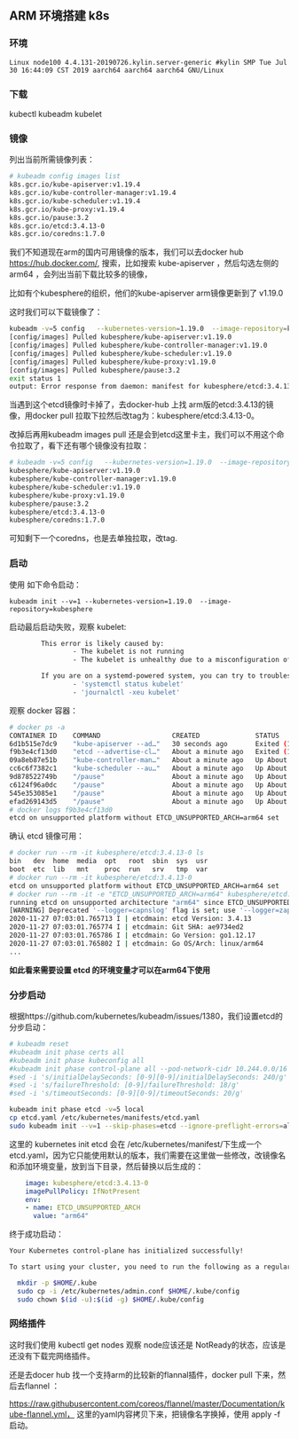 ## ARM 环境搭建 k8s

### 环境

``` 
Linux node100 4.4.131-20190726.kylin.server-generic #kylin SMP Tue Jul 30 16:44:09 CST 2019 aarch64 aarch64 aarch64 GNU/Linux
```



### 下载

kubectl kubeadm kubelet



### 镜像

列出当前所需镜像列表：

```sh
# kubeadm config images list
k8s.gcr.io/kube-apiserver:v1.19.4
k8s.gcr.io/kube-controller-manager:v1.19.4
k8s.gcr.io/kube-scheduler:v1.19.4
k8s.gcr.io/kube-proxy:v1.19.4
k8s.gcr.io/pause:3.2
k8s.gcr.io/etcd:3.4.13-0
k8s.gcr.io/coredns:1.7.0
```

我们不知道现在arm的国内可用镜像的版本，我们可以去docker hub https://hub.docker.com/, 搜索，比如搜索 kube-apiserver ，然后勾选左侧的arm64 ，会列出当前下载比较多的镜像，

比如有个kubesphere的组织，他们的kube-apiserver arm镜像更新到了 v1.19.0

这时我们可以下载镜像了：

``` sh
kubeadm -v=5 config   --kubernetes-version=1.19.0  --image-repository=kubesphere images pull
[config/images] Pulled kubesphere/kube-apiserver:v1.19.0
[config/images] Pulled kubesphere/kube-controller-manager:v1.19.0
[config/images] Pulled kubesphere/kube-scheduler:v1.19.0
[config/images] Pulled kubesphere/kube-proxy:v1.19.0
[config/images] Pulled kubesphere/pause:3.2
exit status 1
output: Error response from daemon: manifest for kubesphere/etcd:3.4.13-0 not found: manifest unknown: manifest unknown

```

当遇到这个etcd镜像时卡掉了，去docker-hub 上找 arm版的etcd:3.4.13的镜像，用docker pull 拉取下拉然后改tag为：kubesphere/etcd:3.4.13-0。

改掉后再用kubeadm images pull 还是会到etcd这里卡主，我们可以不用这个命令拉取了，看下还有哪个镜像没有拉取：

``` sh
# kubeadm -v=5 config   --kubernetes-version=1.19.0  --image-repository=kubesphere images list
kubesphere/kube-apiserver:v1.19.0
kubesphere/kube-controller-manager:v1.19.0
kubesphere/kube-scheduler:v1.19.0
kubesphere/kube-proxy:v1.19.0
kubesphere/pause:3.2
kubesphere/etcd:3.4.13-0
kubesphere/coredns:1.7.0
```

可知剩下一个coredns，也是去单独拉取，改tag.



### 启动

使用 如下命令启动：

```
kubeadm init --v=1 --kubernetes-version=1.19.0  --image-repository=kubesphere
```

启动最后启动失败，观察 kubelet:

``` sh
        This error is likely caused by:
                - The kubelet is not running
                - The kubelet is unhealthy due to a misconfiguration of the node in some way (required cgroups disabled)

        If you are on a systemd-powered system, you can try to troubleshoot the error with the following commands:
                - 'systemctl status kubelet'
                - 'journalctl -xeu kubelet'

```

观察 docker 容器：

``` sh
# docker ps -a
CONTAINER ID    COMMAND                  CREATED              STATUS                         NAMES
6d1b515e7dc9    "kube-apiserver --ad…"   30 seconds ago       Exited (1) 7 seconds ago       k8s_kube-apiserver_
f9b3e4cf13d0    "etcd --advertise-cl…"   About a minute ago   Exited (1) About a minute ago  k8s_etcd_etcd-node1
09a8eb87e51b    "kube-controller-man…"   About a minute ago   Up About a minute              k8s_kube-controller
cc6c6f7382c1    "kube-scheduler --au…"   About a minute ago   Up About a minute              k8s_kube-scheduler_
9d878522749b    "/pause"                 About a minute ago   Up About a minute              k8s_POD_kube-schedu
c6124f96a0dc    "/pause"                 About a minute ago   Up About a minute              k8s_POD_kube-contro
545e353085e1    "/pause"                 About a minute ago   Up About a minute              k8s_POD_kube-apise
efad269143d5    "/pause"                 About a minute ago   Up About a minute              k8s_POD_etcd-node10
# docker logs f9b3e4cf13d0
etcd on unsupported platform without ETCD_UNSUPPORTED_ARCH=arm64 set
```

确认 etcd 镜像可用：

``` sh
# docker run --rm -it kubesphere/etcd:3.4.13-0 ls
bin   dev  home  media  opt   root  sbin  sys  usr
boot  etc  lib   mnt    proc  run   srv   tmp  var
# docker run --rm -it kubesphere/etcd:3.4.13-0
etcd on unsupported platform without ETCD_UNSUPPORTED_ARCH=arm64 set
# docker run --rm -it -e "ETCD_UNSUPPORTED_ARCH=arm64" kubesphere/etcd:3.4.13-0
running etcd on unsupported architecture "arm64" since ETCD_UNSUPPORTED_ARCH is set
[WARNING] Deprecated '--logger=capnslog' flag is set; use '--logger=zap' flag instead
2020-11-27 07:03:01.765713 I | etcdmain: etcd Version: 3.4.13
2020-11-27 07:03:01.765774 I | etcdmain: Git SHA: ae9734ed2
2020-11-27 07:03:01.765786 I | etcdmain: Go Version: go1.12.17
2020-11-27 07:03:01.765802 I | etcdmain: Go OS/Arch: linux/arm64
...
```

**如此看来需要设置 etcd 的环境变量才可以在arm64下使用**



### 分步启动

根据https://github.com/kubernetes/kubeadm/issues/1380，我们设置etcd的分步启动：

``` sh
# kubeadm reset
#kubeadm init phase certs all
#kubeadm init phase kubeconfig all
#kubeadm init phase control-plane all --pod-network-cidr 10.244.0.0/16
#sed -i 's/initialDelaySeconds: [0-9][0-9]/initialDelaySeconds: 240/g' /etc/kubernetes/manifests/kube-apiserver.yaml
#sed -i 's/failureThreshold: [0-9]/failureThreshold: 18/g'             /etc/kubernetes/manifests/kube-apiserver.yaml
#sed -i 's/timeoutSeconds: [0-9][0-9]/timeoutSeconds: 20/g'            /etc/kubernetes/manifests/kube-apiserver.yaml

kubeadm init phase etcd -v=5 local
cp etcd.yaml /etc/kubernetes/manifests/etcd.yaml
sudo kubeadm init --v=1 --skip-phases=etcd --ignore-preflight-errors=all --kubernetes-version=1.19.0 --image-repository=kubesphere
```

这里的 kubernetes init etcd 会在 /etc/kubernetes/manifest/下生成一个etcd.yaml，因为它只能使用默认的版本，我们需要在这里做一些修改，改镜像名和添加环境变量，放到当下目录，然后替换以后生成的：

``` yaml
    image: kubesphere/etcd:3.4.13-0
    imagePullPolicy: IfNotPresent
    env:
    - name: ETCD_UNSUPPORTED_ARCH
      value: "arm64"
```



终于成功启动：

``` sh
Your Kubernetes control-plane has initialized successfully!

To start using your cluster, you need to run the following as a regular user:

  mkdir -p $HOME/.kube
  sudo cp -i /etc/kubernetes/admin.conf $HOME/.kube/config
  sudo chown $(id -u):$(id -g) $HOME/.kube/config
```



### 网络插件

这时我们使用 kubectl get nodes 观察 node应该还是 NotReady的状态，应该是还没有下载完网络插件。

还是去docer hub 找一个支持arm的比较新的flannal插件，docker pull 下来，然后去flannel ：

https://raw.githubusercontent.com/coreos/flannel/master/Documentation/kube-flannel.yml， 这里的yaml内容拷贝下来，把镜像名字换掉，使用 apply -f 启动。 



